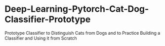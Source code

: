 # Deep-Learning-Pytorch-Cat-Dog-Classifier-Prototype
Prototype Classifier to Distinguish Cats from Dogs and to Practice Building a Classifier and Using it from Scratch
